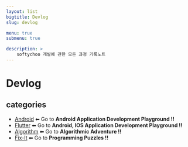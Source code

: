 ```yaml
---
layout: list
bigtitle: Devlog
slug: devlog

menu: true
submenu: true

description: >
    softychoo 개발에 관한 모든 과정 기록노트
---
```




# Devlog

## categories

* [Android] ⬅ Go to **Android Application Development Playground !!**
* [Flutter] ⬅ Go to **Android, IOS Application Development Playground !!**
* [Algorithm] ⬅ Go to **Algorithmic Adventure !!**
* [Fix-It] ⬅ Go to **Programming Puzzles !!**

[Android]: /android/
[Flutter]: /flutter/
[Algorithm]: /algorithm/
[Fix-It]: /fix-it/





